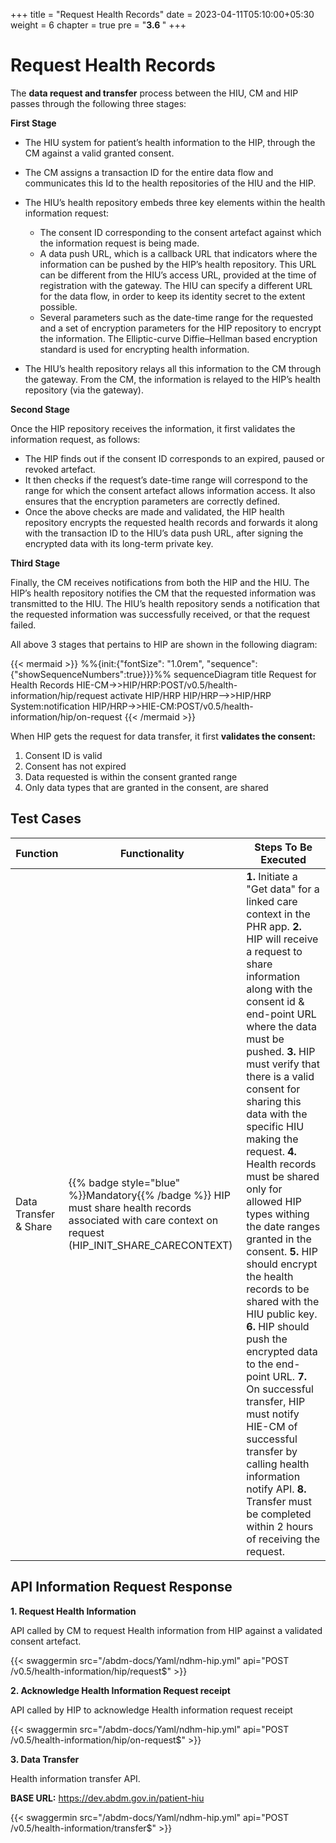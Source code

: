 +++
title = "Request Health Records"
date = 2023-04-11T05:10:00+05:30
weight = 6
chapter = true
pre = "<b>3.6 </b>"
+++

# Request Health Records

The **data request and transfer** process between the HIU, CM and HIP passes through the following three stages:

**First Stage**

- The HIU system for patient’s health information to the HIP, through the CM against a valid granted consent.
- The CM assigns a transaction ID for the entire data flow and communicates this Id to the health repositories of the HIU and the HIP.
- The HIU’s health repository embeds three key elements within the health information request:
	- The consent ID corresponding to the consent artefact against which the information request is being made.
	- A data push URL, which is a callback URL that indicators where the information can be pushed by the HIP’s health repository. This URL can be different from the HIU’s access URL, provided at the time of registration with the gateway. The HIU can specify a different URL for the data flow, in order to keep its identity secret to the extent possible.
	- Several parameters such as the date-time range for the requested and a set of encryption parameters for the HIP repository to encrypt the information. The Elliptic-curve Diffie–Hellman based encryption standard is used for encrypting health information.

- The HIU’s health repository relays all this information to the CM through the gateway. From the CM, the information is relayed to the HIP’s health repository (via the gateway).

**Second Stage**

Once the HIP repository receives the information, it first validates the information request, as follows:

- The HIP finds out if the consent ID corresponds to an expired, paused or revoked artefact.
- It then checks if the request’s date-time range will correspond to the range for which the consent artefact allows information access. It also ensures that the encryption parameters are correctly defined.
- Once the above checks are made and validated, the HIP health repository encrypts the requested health records and forwards it along with the transaction ID to the HIU’s data push URL, after signing the encrypted data with its long-term private key.

**Third Stage**

Finally, the CM receives notifications from both the HIP and the HIU. The HIP’s health repository notifies the CM that the requested information was transmitted to the HIU. The HIU’s health repository sends a notification that the requested information was successfully received, or that the request failed.

All above 3 stages that pertains to HIP are shown in the following diagram:

{{< mermaid >}}
%%{init:{"fontSize": "1.0rem", "sequence":{"showSequenceNumbers":true}}}%%
sequenceDiagram
title Request for Health Records 
HIE-CM->>HIP/HRP:POST/v0.5/health-information/hip/request
activate HIP/HRP
HIP/HRP-->>HIP/HRP System:notification
HIP/HRP->>HIE-CM:POST/v0.5/health-information/hip/on-request
{{< /mermaid >}}

When HIP gets the request for data transfer, it first **validates the consent:**
1. Consent ID is valid
2. Consent has not expired
3. Data requested is within the consent granted range
4. Only data types that are granted in the consent, are shared

## Test Cases

Function|Functionality|Steps To Be Executed 
|--|--|---------|
Data Transfer & Share | {{% badge style="blue" %}}Mandatory{{% /badge %}} HIP must share health records associated with care context on request (HIP_INIT_SHARE_CARECONTEXT)| **1.** Initiate a "Get data" for a linked care context in the PHR app. **2.** HIP will receive a request to share information along with the consent id & end-point URL where the data must be pushed. **3.** HIP must verify that there is a valid consent for sharing this data with the specific HIU making the request. **4.** Health records must be shared only for allowed HIP types withing the date ranges granted in the consent. **5.** HIP should encrypt the health records to be shared with the HIU public key. **6.** HIP should push the encrypted data to the end-point URL. **7.** On successful transfer, HIP must notify HIE-CM of successful transfer by calling health information notify API. **8.** Transfer must be completed within 2 hours of receiving the request.

## API Information Request Response 

**1. Request Health Information**

API called by CM to request Health information from HIP against a validated consent artefact.

{{< swaggermin src="/abdm-docs/Yaml/ndhm-hip.yml" api="POST /v0.5/health-information/hip/request$" >}}

**2. Acknowledge Health Information Request receipt**

API called by HIP to acknowledge Health information request receipt

{{< swaggermin src="/abdm-docs/Yaml/ndhm-hip.yml" api="POST /v0.5/health-information/hip/on-request$" >}}

**3. Data Transfer**

Health information transfer API.

**BASE URL:** https://dev.abdm.gov.in/patient-hiu

{{< swaggermin src="/abdm-docs/Yaml/ndhm-hip.yml" api="POST /v0.5/health-information/transfer$" >}}








